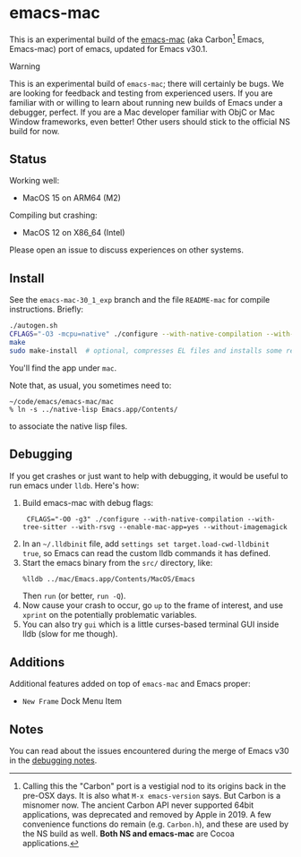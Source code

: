 # emacs-mac

This is an experimental build of the [emacs-mac](https://bitbucket.org/mituharu/emacs-mac) (aka Carbon[^1] Emacs, Emacs-mac) port of emacs, updated for Emacs v30.1.  

> [!WARNING]
> This is an experimental build of `emacs-mac`; there will certainly be bugs. We are looking for feedback and testing from experienced users.  If you are familiar with or willing to learn about running new builds of Emacs under a debugger, perfect.  If you are a Mac developer familiar with ObjC or Mac Window frameworks, even better!  Other users should stick to the official NS build for now.

## Status

Working well:

- MacOS 15 on ARM64 (M2)

Compiling but crashing:

- MacOS 12 on X86_64 (Intel)

Please open an issue to discuss experiences on other systems.

## Install

See the `emacs-mac-30_1_exp` branch and the file `README-mac` for compile instructions.  Briefly:

```bash
./autogen.sh
CFLAGS="-O3 -mcpu=native" ./configure --with-native-compilation --with-tree-sitter --with-rsvg --enable-mac-app=yes --without-imagemagic  # or whatever config options you use
make
sudo make-install  # optional, compresses EL files and installs some resources in /usr/local/share/emacs/30.1.50
```

You'll find the app under `mac`.

Note that, as usual, you sometimes need to:

```
~/code/emacs/emacs-mac/mac
% ln -s ../native-lisp Emacs.app/Contents/
```

to associate the native lisp files.

## Debugging

If you get crashes or just want to help with debugging, it would be useful to run emacs under `lldb`.  Here's how:

1. Build emacs-mac with debug flags:
   ```
    CFLAGS="-O0 -g3" ./configure --with-native-compilation --with-tree-sitter --with-rsvg --enable-mac-app=yes --without-imagemagick
    ```
2.  In an `~/.lldbinit` file, add `settings set target.load-cwd-lldbinit true`, so Emacs can read the custom lldb commands it has defined.
3.  Start the emacs binary from the `src/` directory, like:
    ```bash
    %lldb ../mac/Emacs.app/Contents/MacOS/Emacs
    ```
    Then `run` (or better, `run -Q`).
1. Now cause your crash to occur, go `up` to the frame of interest, and use `xprint` on the potentially problematic variables.
2. You can also try `gui` which is a little curses-based terminal GUI inside lldb (slow for me though).

## Additions

Additional features added on top of `emacs-mac` and Emacs proper:

- `New Frame` Dock Menu Item

## Notes

You can read about the issues encountered during the merge of Emacs v30 in the [debugging notes](https://github.com/jdtsmith/emacs-mac/blob/emacs-mac-30_1_exp/devel_update_notes.org).

[^1]: Calling this the "Carbon" port is a vestigial nod to its origins back in the pre-OSX days. It is also what `M-x emacs-version` says.  But Carbon is a misnomer now.  The ancient Carbon API never supported 64bit applications, was deprecated and removed by Apple in 2019.  A few convenience functions do remain (e.g. `Carbon.h`), and these are used by the NS build as well.  **Both NS and emacs-mac** are Cocoa applications.
